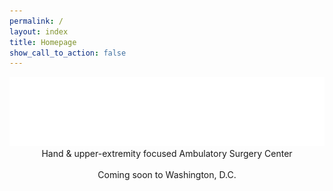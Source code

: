 ```yaml
---
permalink: /
layout: index
title: Homepage
show_call_to_action: false
---
```


<header class="homepage-cover cf-responsive">

  <div class="homepage-cover__overlay">
  </div>

  <div class="homepage-cover__content">
    <img class="homepage-cover__content__masthead" src="/assets/img/dchux--logo.svg">
    <span class="homepage-cover__content__tagline editable">Hand &amp; upper-extremity focused
Ambulatory Surgery Center</span>
    <br><br>
    <span class="homepage-cover__content__comingsoon editable">Coming soon to Washington, D.C.</span>

  </div>


</header>
